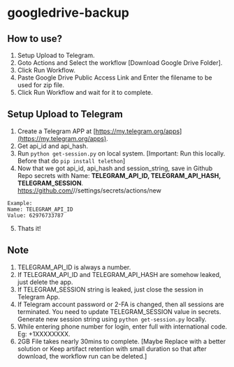 # googledrive-backup
## How to use?
1. Setup Upload to Telegram.
2. Goto Actions and Select the workflow [Download Google Drive Folder].
3. Click Run Workflow.
4. Paste Google Drive Public Access Link and Enter the filename to be used for zip file.
5. Click Run Workflow and wait for it to complete.

## Setup Upload to Telegram
1. Create a Telegram APP at [https://my.telegram.org/apps](https://my.telegram.org/apps).
2. Get api_id and api_hash.
3. Run `python get-session.py` on local system. [Important: Run this locally. Before that do `pip install telethon`]
4. Now that we got api_id, api_hash and session_string, save in Github Repo secrets with Name: **TELEGRAM_API_ID, TELEGRAM_API_HASH, TELEGRAM_SESSION**. https://github.com/<your-user-name>/<your-repo-name>/settings/secrets/actions/new 
```
Example:
Name: TELEGRAM_API_ID
Value: 62976733787
```
5. Thats it!

## Note
1. TELEGRAM_API_ID is always a number.
2. If TELEGRAM_API_ID and TELEGRAM_API_HASH are somehow leaked, just delete the app.
3. If TELEGRAM_SESSION string is leaked, just close the session in Telegram App.
4. If Telegram account password or 2-FA is changed, then all sessions are terminated. You need to update TELEGRAM_SESSION value in secrets. Generate new session string using `python get-session.py` locally.
5. While entering phone number for login, enter full with international code. Eg: +1XXXXXXXX.
6. 2GB File takes nearly 30mins to complete. [Maybe Replace with a better solution or Keep artifact retention with small duration so that after download, the workflow run can be deleted.]
